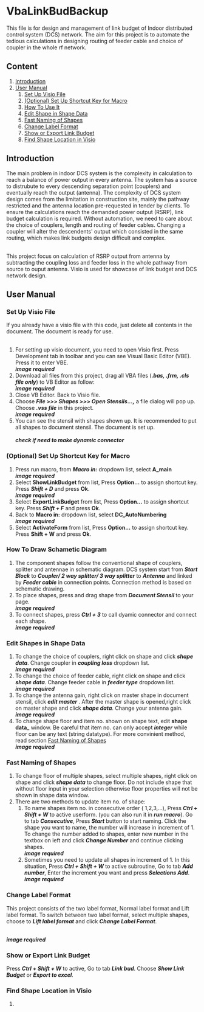 # VbaLinkBudBackup

This file is for design and management of link budget of Indoor distributed control system (DCS)  network. The aim for this project is to automate the tedious calculations in designing routing of feeder cable and choice of coupler in the whole rf network.

 ## Content

1. [Introduction](#md-header2-introduction)
2. [User Manual](#md-header2-user-manual)
    1. [Set Up Visio File](#md-header3-set-up)
    2. [(Optional) Set Up Shortcut Key for Macro](#md-header3-fast-key)
    3. [How To Use It](#md-header3-how-to-draw)
    4. [Edit Shape in Shape Data](#md-header3-edit-shape-data)
    5. [Fast Naming of Shapes](#md-header3-fast-naming)
    6. [Change Label Format](#md-header3-label-format)
    7. [Show or Export Link Budget](#md-header3-link-bud)
    8. [Find Shape Location in Visio](#md-header3-search-for-shape)

<h2 id="md-header2-introduction">Introduction </h2>
The main problem in indoor DCS system is the complexity in calculation to reach a balance of power output in every antenna. The system has a source to distrubute to every descending separation point (couplers) and eventually reach the output (antenna). The complexity of DCS system design comes from the limitation in construction site, mainly the pathway restricted and the antenna location pre-requested in tender by clients. To ensure the calculations reach the demanded power output (RSRP), link budget calculation is required. Without automation, 
we need to care about the choice of couplers, length and routing of feeder cables. Changing a coupler will alter the descendents' output which consisted in the same routing, which makes link budgets design difficult and complex.<br><br>
  
This project focus on calculation of RSRP output from antenna by subtracting the coupling loss and feeder loss in the whole pathway from source to ouput antenna. Visio is used for showcase of link budget and DCS network design. 

<h2 id="md-header2-user-manual"> User Manual </h2>

<h3 id="md-header3-set-up"> Set Up Visio File </h3>
If you already have a visio file with this code, just delete all contents in the document. The document is ready for use. <br><br>

1. For setting up visio document, you need to open Visio first. Press Development tab in toolbar and you can see Visual Basic Editor (VBE). Press it to enter VBE.
<br>___image required___
2. Download all files from this project, drag all VBA files (___.bas, .frm, .cls file only___) to VB Editor as follow:
<br>___image required___
3. Close VB Editor. Back to Visio file.
4. Choose ___File >>> Shapes >>> Open Stensils...,___ a file dialog will pop up. Choose ___.vss file___ in this project.
<br>___image required___
5. You can see the stensil with shapes shown up. It is recommended to put all shapes to document stensil. The document is set up.<br>
<br>___check if need to make dynamic connector___

<h3 id="md-header3-fast-key"> (Optional) Set Up Shortcut Key for Macro </h3>

1. Press run macro, from ___Macro in:___ dropdown list, select **A_main**
<br>___image required___
2. Select __ShowLinkBudget__ from list, Press __Option...__ to assign shortcut key. Press ___Shift + D___ and press __Ok__.
<br>___image required___
3. Select __ExportLinkBudget__ from list, Press __Option...__ to assign shortcut key. Press ___Shift + F___ and press __Ok__.
4. Back to __Macro in:__ dropdown list, select __DC_AutoNumbering__
<br>___image required___
5. Select __ActivateForm__ from list, Press __Option...__ to assign shortcut key. Press __Shift + W__ and press __Ok__. 

<h3 id="md-header3-how-to-draw"> How To Draw Schametic Diagram</h3>

1. The component shapes follow the conventional shape of couplers, splitter and antennae in schematic diagram. DCS system start from ___Start Block___ to ___Coupler/
2 way splitter/ 3 way splitter___ to ___Antenna___ and linked by ___Feeder cable___ in connection points. Connection method is based on schematic drawing.
2. To place shapes, press and drag shape from ___Document Stensil___ to your page.
<br>___image required___
3. To connect shapes, press ___Ctrl + 3___ to call dyamic connector and connect each shape.
 <br>___image required___
 
 <h3 id="md-header3-edit-shape-data"> Edit Shapes in Shape Data</h3>
 
1. To change the choice of couplers, right click on shape and click ___shape data___. Change coupler in ___coupling loss___ dropdown list.
<br>___image required___
2. To change the choice of feeder cable, right click on shape and click ___shape data___. Change feeder cable in ___feeder type___ dropdown list.
<br>___image required___
3. To change the antenna gain, right click on master shape in document stensil, click ___edit master___ . After the master shape is opened,right click on master shape and click ___shape data___. Change your antenna gain.
<br>___image required___
4. To change shape floor and item no. shown on shape text, edit __shape data___ window. Be careful that item no. can only accept ___integer___ while floor can be any text (string datatype). For more convinient method, read section [Fast Naming of Shapes](#md-header3-fast-naming)
<br>___image required___

 <h3 id="md-header3-fast-naming"> Fast Naming of Shapes</h3>
 
1. To change floor of multiple shapes, select multiple shapes, right click on shape and click ___shape data___ to change floor. Do not include shape that without floor input in your selection otherwise floor properties will not be shown in shape data window.
2. There are two methods to update item no. of shape:
     1. To name shapes item no. in consecutive order ( 1,2,3,...), Press ___Ctrl + Shift + W___ to active userform. (you can also run it in ___run       macro___). Go to tab ___Consecutive___, Press ___Start___ button to start naming. Click the shape you want to name, the number will increase in increment of 1.  
      To change the number added to shapes, enter new number in the textbox on left and click ___Change Number___ and continue clicking shapes.
      <br>___image required___
     2. Sometimes you need to update all shapes in increment of 1. In this situation, Press ___Ctrl + Shift + W___ to active subroutine, Go to tab ___Add number___,
      Enter the increment you want and press ___Selections Add___.
      <br>___image required___

<h3 id="md-header3-label-format"> Change Label Format</h3>

This project consists of the two label format, Normal label format and Lift label format. To switch between two label format, select multiple shapes, choose to ___Lift label format___ and click ___Change Label Format___.

<br>___image required___

 <h3 id="md-header3-link-bud"> Show or Export Link Budget</h3>
 
Press ___Ctrl + Shift + W___ to active, Go to tab ___Link bud___. Choose ___Show Link Budget___ or ___Export to excel___.
 
 <h3 id="md-header3-search-for-shape"> Find Shape Location in Visio </h3>
 
 1. 
 

